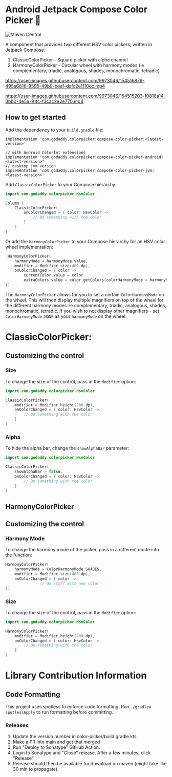 # Android Jetpack Compose Color Picker 🎨

![Maven Central](https://img.shields.io/maven-central/v/com.godaddy.colorpicker/compose-color-picker-android?style=flat-square)

A component that provides two different HSV color pickers, written in Jetpack Compose.
1. ClassicColorPicker - Square picker with alpha channel
2. HarmonyColorPicker - Circular wheel with harmony modes (ie complementary, triadic, analogous, shades, monochromatic, tetradic)


https://user-images.githubusercontent.com/9973046/154516879-495a6816-9595-49b9-beaf-dafc2e1110ec.mp4

https://user-images.githubusercontent.com/9973046/154515203-f0818a14-3bb0-4e5a-91fc-f3cac2e2e770.mp4


## How to get started

Add the dependency to your `build.gradle` file:

```
implementation 'com.godaddy.colorpicker:compose-color-picker:<latest-version>'

// with Android ColorInt extensions
implementation 'com.godaddy.colorpicker:compose-color-picker-android:<latest-version>'
// desktop jvm version
implementation 'com.godaddy.colorpicker:compose-color-picker-jvm:<latest-version>'
```

Add `ClassicColorPicker` to your Compose hierarchy:

```kotlin
import com.godaddy.colorpicker.HsvColor

Column {
    ClassicColorPicker(
        onColorChanged = { color: HsvColor ->
            // Do something with the color
        }
    )
}
```

Or add the `HarmonyColorPicker` to your Compose hierarchy for an HSV color wheel implementation:

```kotlin
 HarmonyColorPicker(
    harmonyMode = harmonyMode.value,
    modifier = Modifier.size(400.dp),
    onColorChanged = { color ->
        currentColor.value = color
        extraColors.value = color.getColors(colorHarmonyMode = harmonyMode.value)
})
```

The `HarmonyColorPicker` allows for you to set a certain `ColorHarmonyMode` on the wheel.
This will then display multiple magnifiers on top of the wheel for the different harmony modes: ie complementary, triadic, analogous, shades, monochromatic, tetradic.
If you wish to not display other magnifiers - set `ColorHarmonyMode.NONE` as your `harmonyMode` on the wheel.

# ClassicColorPicker:
## Customizing the control

### Size

To change the size of the control, pass in the `Modifier` option:

```kotlin
import com.godaddy.colorpicker.HsvColor

ClassicColorPicker(
    modifier = Modifier.height(200.dp),
    onColorChanged = { color: HsvColor ->
        // Do something with the color
    }
)
```

### Alpha

To hide the alpha bar, change the `showAlphaBar` parameter:

```kotlin
import com.godaddy.colorpicker.HsvColor

ClassicColorPicker(
    showAlphaBar = false,
    onColorChanged = { color: HsvColor ->
        // Do something with the color
    }
)
```

## HarmonyColorPicker

## Customizing the control

### Harmony Mode

To change the harmony mode of the picker, pass in a different mode into the function:

```kotlin
HarmonyColorPicker(
    harmonyMode = ColorHarmonyMode.SHADES,
    modifier = Modifier.size(400.dp),
    onColorChanged = { color ->
               // do stuff with new color
})
```

### Size

To change the size of the control, pass in the `Modifier` option:

```kotlin
import com.godaddy.colorpicker.HsvColor

HarmonyColorPicker(
    modifier = Modifier.height(200.dp),
    onColorChanged = { color: HsvColor ->
        // Do something with the color
    }
)
```

# Library Contribution Information

## Code Formatting

This project uses spotless to enforce code formatting. Run `./gradlew spotlessApply` to run formatting before committing.

### Releases

1. Update the version number in color-picker/build.gradle.kts
2. Make a PR into main and get that merged
3. Run "Deploy to Sonatype" GitHub Action.
4. Login to Sonatype and "Close" release. After a few minutes, click "Release".
5. Release should then be available for download on maven (might take like 30 min to propagate).
